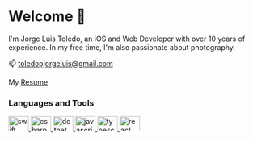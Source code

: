 # Welcome 👋

I'm Jorge Luis Toledo, an iOS and Web Developer with over 10 years of experience. In my free time, I'm also passionate about photography.

📫 [toledopjorgeluis@gmail.com](mailto://toledopjorgeluis@gmail.com)

My [Resume](Documents/Resume.pdf)

### Languages and Tools

<p align="left">
    <a href="https://www.swift.org/" target="_blank"> 
        <img src="https://raw.githubusercontent.com/rahuldkjain/github-profile-readme-generator/master/src/images/icons/ProgrammingLanguages/swift.svg" alt="swift" width="40" height="30"/> 
    </a>
    <a href="https://dotnet.microsoft.com/en-us/languages/csharp/" target="_blank"> 
        <img src="https://raw.githubusercontent.com/rahuldkjain/github-profile-readme-generator/master/src/images/icons/ProgrammingLanguages/csharp.svg" alt="csharp" width="40" height="30"/> 
    </a>
    <a href="https://dotnet.microsoft.com/en-us/apps/aspnet" target="_blank"> 
        <img src="https://raw.githubusercontent.com/rahuldkjain/github-profile-readme-generator/master/src/images/icons/Framework/dotnet.svg" alt="dotnet" width="40" height="30"/> 
    </a>
    <a href="https://developer.mozilla.org/en-US/docs/Web/JavaScript" target="_blank"> 
        <img src="https://raw.githubusercontent.com/rahuldkjain/github-profile-readme-generator/master/src/images/icons/ProgrammingLanguages/javascript.svg" alt="javascript" width="40" height="30"/> 
    </a>
    <a href="https://www.typescriptlang.org" target="_blank"> 
        <img src="https://raw.githubusercontent.com/rahuldkjain/github-profile-readme-generator/master/src/images/icons/ProgrammingLanguages/typescript.svg" alt="typescript" width="40" height="30"/> 
    </a>
    <a href="https://reactjs.org/" target="_blank"> 
         <img src="https://raw.githubusercontent.com/rahuldkjain/github-profile-readme-generator/master/src/images/icons/FrontendDevelopment/reactjs.svg" alt="react" width="40" height="30"/> 
    </a>
</p>
